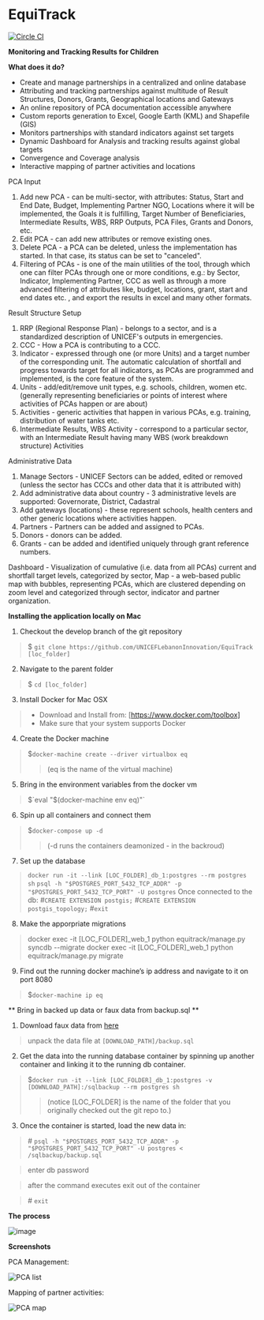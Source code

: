 EquiTrack
=========

[![Circle CI](https://circleci.com/gh/UNICEFLebanonInnovation/EquiTrack/tree/develop.svg?style=svg)](https://circleci.com/gh/UNICEFLebanonInnovation/EquiTrack/tree/develop)

**Monitoring and Tracking Results for Children**



**What does it do?**

* Create and manage partnerships in a centralized and online database
* Attributing and tracking partnerships against multitude of Result Structures, Donors, Grants, Geographical locations and Gateways
* An online repository of PCA documentation accessible anywhere
* Custom reports generation to Excel, Google Earth (KML) and Shapefile (GIS)
* Monitors partnerships with standard indicators against set targets
* Dynamic Dashboard for Analysis and tracking results against global targets
* Convergence and Coverage analysis
* Interactive mapping of partner activities and locations

PCA Input

1. Add new PCA - can be multi-sector, with attributes: Status, Start and End Date, Budget, Implementing Partner NGO, Locations where it will be implemented, the Goals it is fulfilling, Target Number of Beneficiaries, Intermediate Results, WBS, RRP Outputs, PCA Files, Grants and Donors, etc.
2. Edit PCA - can add new attributes or remove existing ones.
3. Delete PCA - a PCA can be deleted, unless the implementation has started. In that case, its status can be set to "canceled".
4. Filtering of PCAs - is one of the main utilities of the tool, through which one can filter PCAs through one or more conditions, e.g.: by Sector, Indicator, Implementing Partner, CCC as well as through a more advanced filtering of attributes like, budget, locations, grant, start and end dates etc. , and export the results in excel and many other formats.

Result Structure Setup

1. RRP (Regional Response Plan) - belongs to a sector, and is a standardized description of UNICEF's outputs in emergencies.
2. CCC - How a PCA is contributing to a CCC.
3. Indicator - expressed through one (or more Units) and a target number of the corresponding unit. The automatic calculation of shortfall and progress towards target for all indicators, as PCAs are programmed and implemented, is the core feature of the system.
4. Units - add/edit/remove unit types, e.g. schools, children, women etc. (generally representing beneficiaries or points of interest where activities of PCAs happen or are about)
5. Activities - generic activities that happen in various PCAs, e.g. training, distribution of water tanks etc.
6. Intermediate Results, WBS Activity - correspond to a particular sector, with an Intermediate Result having many WBS (work breakdown structure) Activities

Administrative Data

1. Manage Sectors - UNICEF Sectors can be added, edited or removed (unless the sector has CCCs and other data that it is attributed with)
2. Add administrative data about country - 3 administrative levels are supported: Governorate, District, Cadastral
3. Add gateways (locations) - these represent schools, health centers and other generic locations where activities happen.
4. Partners - Partners can be added and assigned to PCAs.
5. Donors - donors can be added.
6. Grants - can be added and identified uniquely through grant reference numbers.

Dashboard - Visualization of cumulative (i.e. data from all PCAs) current and shortfall target levels, categorized by sector, 
Map - a web-based public map with bubbles, representing PCAs, which are clustered depending on zoom level and categorized through sector, indicator and partner organization.


**Installing the application locally on Mac**

1.  Checkout the develop branch of the git repository
> $ `git clone https://github.com/UNICEFLebanonInnovation/EquiTrack [loc_folder]`

2. Navigate to the parent folder
> $ `cd [loc_folder]`

3. Install Docker for Mac OSX
> * Download and Install from:  [https://www.docker.com/toolbox]
> * Make sure that your system supports Docker

4. Create the Docker machine
> $`docker-machine create --driver virtualbox eq`
>> (eq is the name of the virtual machine)

5. Bring in the environment variables from the docker vm
> $`eval "$(docker-machine env eq)"`

6. Spin up all containers and connect them
> $`docker-compose up -d`
>> (-d runs the containers deamonized - in the backroud)

7. Set up the database
> `docker run -it --link [LOC_FOLDER]_db_1:postgres --rm postgres sh`
> `psql -h "$POSTGRES_PORT_5432_TCP_ADDR" -p "$POSTGRES_PORT_5432_TCP_PORT" -U postgres`
> Once connected to the db:
> \#`CREATE EXTENSION postgis;`
> \#`CREATE EXTENSION postgis_topology;`
> \#`exit`

8. Make the apporpriate migrations 
> docker exec -it [LOC_FOLDER]_web_1 python equitrack/manage.py syncdb --migrate
> docker exec -it [LOC_FOLDER]_web_1 python equitrack/manage.py migrate

9. Find out the running docker machine’s ip address and navigate to it on port 8080
> $`docker-machine ip eq`

** Bring in backed up data or faux data from backup.sql **
1. Download faux data from [here](https://example.com/link_to_come)
> unpack the data file at `[DOWNLOAD_PATH]/backup.sql`

2. Get the data into the running database container by spinning up another container and linking it to the running db container.
>  $`docker run -it --link [LOC_FOLDER]_db_1:postgres -v [DOWNLOAD_PATH]:/sqlbackup --rm postgres sh`
>> (notice [LOC_FOLDER] is the name of the folder that you originally checked out the git repo to.)

3. Once the container is started, load the new data in:
> \# `psql -h "$POSTGRES_PORT_5432_TCP_ADDR" -p "$POSTGRES_PORT_5432_TCP_PORT" -U postgres < /sqlbackup/backup.sql`


> enter db password


> after the command executes exit out of the container


> \# `exit`



**The process**

![image](/screenshots/PCA_process.jpg "PCA Process")

**Screenshots**


PCA Management:

![PCA list](/screenshots/equitrack_pcas.png "List of PCAs")


Mapping of partner activities:

![PCA map](/screenshots/equitrack_map.png "Map of PCAs")


